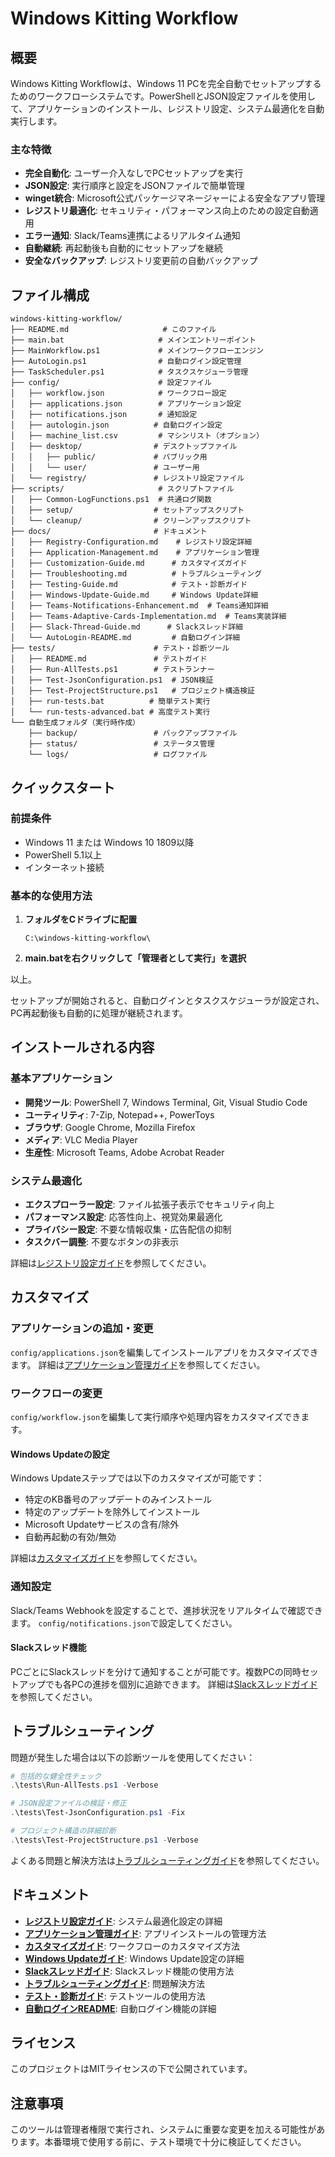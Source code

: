 # Windows Kitting Workflow

## 概要

Windows Kitting Workflowは、Windows 11 PCを完全自動でセットアップするためのワークフローシステムです。PowerShellとJSON設定ファイルを使用して、アプリケーションのインストール、レジストリ設定、システム最適化を自動実行します。

### 主な特徴

- **完全自動化**: ユーザー介入なしでPCセットアップを実行
- **JSON設定**: 実行順序と設定をJSONファイルで簡単管理
- **winget統合**: Microsoft公式パッケージマネージャーによる安全なアプリ管理
- **レジストリ最適化**: セキュリティ・パフォーマンス向上のための設定自動適用
- **エラー通知**: Slack/Teams連携によるリアルタイム通知
- **自動継続**: 再起動後も自動的にセットアップを継続
- **安全なバックアップ**: レジストリ変更前の自動バックアップ

## ファイル構成

```
windows-kitting-workflow/
├── README.md                     # このファイル
├── main.bat                     # メインエントリーポイント
├── MainWorkflow.ps1             # メインワークフローエンジン
├── AutoLogin.ps1                # 自動ログイン設定管理
├── TaskScheduler.ps1            # タスクスケジューラ管理
├── config/                      # 設定ファイル
│   ├── workflow.json            # ワークフロー設定
│   ├── applications.json        # アプリケーション設定
│   ├── notifications.json       # 通知設定
│   ├── autologin.json          # 自動ログイン設定
│   ├── machine_list.csv         # マシンリスト（オプション）
│   ├── desktop/                # デスクトップファイル
│   │   ├── public/             # パブリック用
│   │   └── user/               # ユーザー用
│   └── registry/               # レジストリ設定ファイル
├── scripts/                     # スクリプトファイル
│   ├── Common-LogFunctions.ps1  # 共通ログ関数
│   ├── setup/                  # セットアップスクリプト
│   └── cleanup/                # クリーンアップスクリプト
├── docs/                       # ドキュメント
│   ├── Registry-Configuration.md    # レジストリ設定詳細
│   ├── Application-Management.md    # アプリケーション管理
│   ├── Customization-Guide.md      # カスタマイズガイド
│   ├── Troubleshooting.md          # トラブルシューティング
│   ├── Testing-Guide.md            # テスト・診断ガイド
│   ├── Windows-Update-Guide.md     # Windows Update詳細
│   ├── Teams-Notifications-Enhancement.md  # Teams通知詳細
│   ├── Teams-Adaptive-Cards-Implementation.md  # Teams実装詳細
│   ├── Slack-Thread-Guide.md      # Slackスレッド詳細
│   └── AutoLogin-README.md         # 自動ログイン詳細
├── tests/                      # テスト・診断ツール
│   ├── README.md               # テストガイド
│   ├── Run-AllTests.ps1        # テストランナー
│   ├── Test-JsonConfiguration.ps1  # JSON検証
│   ├── Test-ProjectStructure.ps1   # プロジェクト構造検証
│   ├── run-tests.bat          # 簡単テスト実行
│   └── run-tests-advanced.bat # 高度テスト実行
└── 自動生成フォルダ（実行時作成）
    ├── backup/                 # バックアップファイル
    ├── status/                 # ステータス管理
    └── logs/                   # ログファイル
```

## クイックスタート

### 前提条件

- Windows 11 または Windows 10 1809以降
- PowerShell 5.1以上
- インターネット接続

### 基本的な使用方法

1. **フォルダをCドライブに配置**
   ```
   C:\windows-kitting-workflow\
   ```

2. **main.batを右クリックして「管理者として実行」を選択**

以上。

セットアップが開始されると、自動ログインとタスクスケジューラが設定され、PC再起動後も自動的に処理が継続されます。

## インストールされる内容

### 基本アプリケーション
- **開発ツール**: PowerShell 7, Windows Terminal, Git, Visual Studio Code
- **ユーティリティ**: 7-Zip, Notepad++, PowerToys  
- **ブラウザ**: Google Chrome, Mozilla Firefox
- **メディア**: VLC Media Player
- **生産性**: Microsoft Teams, Adobe Acrobat Reader

### システム最適化
- **エクスプローラー設定**: ファイル拡張子表示でセキュリティ向上
- **パフォーマンス設定**: 応答性向上、視覚効果最適化
- **プライバシー設定**: 不要な情報収集・広告配信の抑制
- **タスクバー調整**: 不要なボタンの非表示

詳細は[レジストリ設定ガイド](docs/Registry-Configuration.md)を参照してください。

## カスタマイズ

### アプリケーションの追加・変更
`config/applications.json`を編集してインストールアプリをカスタマイズできます。
詳細は[アプリケーション管理ガイド](docs/Application-Management.md)を参照してください。

### ワークフローの変更
`config/workflow.json`を編集して実行順序や処理内容をカスタマイズできます。

#### Windows Updateの設定
Windows Updateステップでは以下のカスタマイズが可能です：
- 特定のKB番号のアップデートのみインストール
- 特定のアップデートを除外してインストール
- Microsoft Updateサービスの含有/除外
- 自動再起動の有効/無効

詳細は[カスタマイズガイド](docs/Customization-Guide.md)を参照してください。

### 通知設定
Slack/Teams Webhookを設定することで、進捗状況をリアルタイムで確認できます。
`config/notifications.json`で設定してください。

#### Slackスレッド機能
PCごとにSlackスレッドを分けて通知することが可能です。複数PCの同時セットアップでも各PCの進捗を個別に追跡できます。
詳細は[Slackスレッドガイド](docs/Slack-Thread-Guide.md)を参照してください。

## トラブルシューティング

問題が発生した場合は以下の診断ツールを使用してください：

```powershell
# 包括的な健全性チェック
.\tests\Run-AllTests.ps1 -Verbose

# JSON設定ファイルの検証・修正
.\tests\Test-JsonConfiguration.ps1 -Fix

# プロジェクト構造の詳細診断
.\tests\Test-ProjectStructure.ps1 -Verbose
```

よくある問題と解決方法は[トラブルシューティングガイド](docs/Troubleshooting.md)を参照してください。

## ドキュメント

- **[レジストリ設定ガイド](docs/Registry-Configuration.md)**: システム最適化設定の詳細
- **[アプリケーション管理ガイド](docs/Application-Management.md)**: アプリインストールの管理方法
- **[カスタマイズガイド](docs/Customization-Guide.md)**: ワークフローのカスタマイズ方法
- **[Windows Updateガイド](docs/Windows-Update-Guide.md)**: Windows Update設定の詳細
- **[Slackスレッドガイド](docs/Slack-Thread-Guide.md)**: Slackスレッド機能の使用方法
- **[トラブルシューティングガイド](docs/Troubleshooting.md)**: 問題解決方法
- **[テスト・診断ガイド](docs/Testing-Guide.md)**: テストツールの使用方法
- **[自動ログインREADME](docs/AutoLogin-README.md)**: 自動ログイン機能の詳細

## ライセンス

このプロジェクトはMITライセンスの下で公開されています。

## 注意事項

このツールは管理者権限で実行され、システムに重要な変更を加える可能性があります。本番環境で使用する前に、テスト環境で十分に検証してください。
